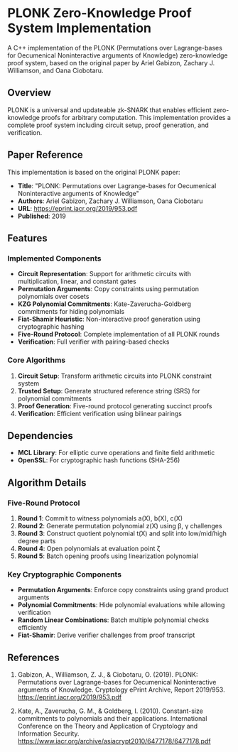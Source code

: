 # PLONK Zero-Knowledge Proof System Implementation

A C++ implementation of the PLONK (Permutations over Lagrange-bases for Oecumenical Noninteractive arguments of Knowledge) zero-knowledge proof system, based on the original paper by Ariel Gabizon, Zachary J. Williamson, and Oana Ciobotaru.

## Overview

PLONK is a universal and updateable zk-SNARK that enables efficient zero-knowledge proofs for arbitrary computation. This implementation provides a complete proof system including circuit setup, proof generation, and verification.

## Paper Reference

This implementation is based on the original PLONK paper:

- **Title**: "PLONK: Permutations over Lagrange-bases for Oecumenical Noninteractive arguments of Knowledge"
- **Authors**: Ariel Gabizon, Zachary J. Williamson, Oana Ciobotaru
- **URL**: https://eprint.iacr.org/2019/953.pdf
- **Published**: 2019

## Features

### Implemented Components

- **Circuit Representation**: Support for arithmetic circuits with multiplication, linear, and constant gates
- **Permutation Arguments**: Copy constraints using permutation polynomials over cosets
- **KZG Polynomial Commitments**: Kate-Zaverucha-Goldberg commitments for hiding polynomials
- **Fiat-Shamir Heuristic**: Non-interactive proof generation using cryptographic hashing
- **Five-Round Protocol**: Complete implementation of all PLONK rounds
- **Verification**: Full verifier with pairing-based checks

### Core Algorithms

1. **Circuit Setup**: Transform arithmetic circuits into PLONK constraint system
2. **Trusted Setup**: Generate structured reference string (SRS) for polynomial commitments
3. **Proof Generation**: Five-round protocol generating succinct proofs
4. **Verification**: Efficient verification using bilinear pairings

## Dependencies

- **MCL Library**: For elliptic curve operations and finite field arithmetic
- **OpenSSL**: For cryptographic hash functions (SHA-256)

## Algorithm Details

### Five-Round Protocol

1. **Round 1**: Commit to witness polynomials a(X), b(X), c(X)
2. **Round 2**: Generate permutation polynomial z(X) using β, γ challenges
3. **Round 3**: Construct quotient polynomial t(X) and split into low/mid/high degree parts
4. **Round 4**: Open polynomials at evaluation point ζ
5. **Round 5**: Batch opening proofs using linearization polynomial

### Key Cryptographic Components

- **Permutation Arguments**: Enforce copy constraints using grand product arguments
- **Polynomial Commitments**: Hide polynomial evaluations while allowing verification
- **Random Linear Combinations**: Batch multiple polynomial checks efficiently
- **Fiat-Shamir**: Derive verifier challenges from proof transcript

## References

1. Gabizon, A., Williamson, Z. J., & Ciobotaru, O. (2019). PLONK: Permutations over Lagrange-bases for Oecumenical Noninteractive arguments of Knowledge. Cryptology ePrint Archive, Report 2019/953. https://eprint.iacr.org/2019/953.pdf

2. Kate, A., Zaverucha, G. M., & Goldberg, I. (2010). Constant-size commitments to polynomials and their applications. International Conference on the Theory and Application of Cryptology and Information Security. https://www.iacr.org/archive/asiacrypt2010/6477178/6477178.pdf
